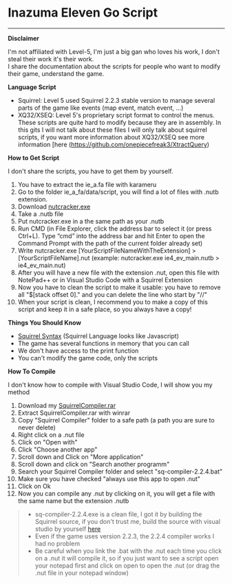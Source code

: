 # Inazuma Eleven Go Script
___________________________________________________________________________
**Disclaimer**

I'm not affiliated with Level-5, I'm just a big gan who loves his work, I don't steal their work it's their work.  
I share the documentation about the scripts for people who want to modify their game, understand the game.

**Language Script**

- Squirrel: Level 5 used Squirrel 2.2.3 stable version to manage several parts of the game like events (map event, match event, ...)   
- XQ32/XSEQ: Level 5's proprietary script format to control the menus. These scripts are quite hard to modify because they are in assembly. In this gits I will not talk about these files I will only talk about squirrel scripts, if you want more information about XQ32/XSEQ see more information [here (https://github.com/onepiecefreak3/XtractQuery)

**How to Get Script**

I don't share the scripts, you have to get them by yourself.  
1. You have to extract the ie_a.fa file with karameru
2. Go to the folder ie_a_fa/data/script, you will find a lot of files with .nutb extension.
3. Download [nutcracker.exe](https://mega.nz/file/Y1U2RIqa#RLyHy-kjnWKQQQ2V1M1WyNhxGEAWkVng9nUJCZvZf5o)
4. Take a .nutb file
5. Put nutcracker.exe in a the same path as your .nutb
6. Run CMD (in File Explorer, click the address bar to select it (or press Ctrl+L). Type “cmd” into the address bar and hit Enter to open the Command Prompt with the path of the current folder already set)
7. Write nutcracker.exe [YourScriptFileNameWithTheExtension] > [YourScriptFileName].nut (example: nutcracker.exe ie4_ev_main.nutb > ie4_ev_main.nut)
8. After you will have a new file with the extension .nut, open this file with NotePad++ or in Visual Studio Code with a Squirrel Extension
9. Now you have to clean the script to make it usable: you have to remove all "$[stack offset 0]." and you can delete the line who start by "//"
10. When your script is clean, I recommend you to make a copy of this script and keep it in a safe place, so you always have a copy!

**Things You Should Know**

- [Squirrel Syntax](http://squirrel-lang.org/) (Squirrel Language looks like Javascript)
- The game has several functions in memory that you can call
- We don't have access to the print function
- You can't modify the game code, only the scripts

**How To Compile**

I don't know how to compile with Visual Studio Code, I will show you my method
1. Download my [SquirrelCompiler.rar](https://mega.nz/file/RhNHyJyY#qlof7UfMDEOA_qc4AvLm1Mxp_pwe2wl-507t72_XUc8) 
2. Extract SquirrelCompiler.rar with winrar
3. Copy "Squirrel Compiler" folder to a safe path (a path you are sure to never delete)
4. Right click on a .nut file
5. Click on "Open with"
6. Click "Choose another app"
7. Scroll down and Click on "More application"
8. Scroll down and click on "Search another programm"
9. Search your Squirrel Compiler folder and select "sq-compiler-2.2.4.bat"
10. Make sure you have checked "always use this app to open .nut"
11. Click on Ok
12. Now you can compile any .nut by clicking on it, you will get a file with the same name but the extension .nutb
> - sq-compiler-2.2.4.exe is a clean file, I got it by building the Squirrel source, if you don't trust me, build the source with visual studio by yourself [here](https://sourceforge.net/projects/squirrel/files/squirrel2/squirrel%202.2.3%20stable/)
> - Even if the game uses version 2.2.3, the 2.2.4 compiler works I had no problem
> - Be careful when you link the .bat with the .nut each time you click on a .nut it will compile it, so if you just want to see a script open your notepad first and click on open to open the .nut (or drag the .nut file in your notepad window)
